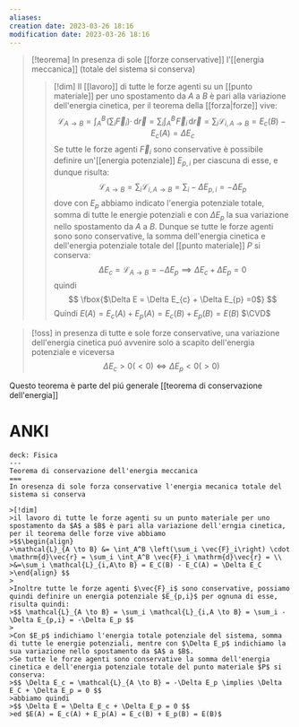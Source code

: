 ```yaml
---
aliases: 
creation date: 2023-03-26 18:16
modification date: 2023-03-26 18:16
---
```


>[!teorema]
>In presenza di sole [[forze conservative]] l'[[energia meccanica]] (totale del sistema si conserva)
>
>>[!dim]
>>Il [[lavoro]] di tutte le forze agenti su un [[punto materiale]] per uno spostamento da $A$ a $B$ è pari alla variazione dell'energia cinetica, per il teorema della [[forza|forze]] vive:
>>$$ \mathcal{L}_{A \to B} = \int _{A}^B \!\left( \sum_{i}\vec{F}_{i} \right) \cdot \, \mathrm{d}\vec{r} = \sum_{i} \int _{A}^B \!\vec{F}_{i} \, \mathrm{d}\vec{r} = \sum_{i} \mathcal{L}_{i,A \to B} = E_{c}(B) - E_{c}(A) = \Delta E_{c}   $$
>>Se tutte le forze agenti $\vec{F}_{i}$ sono conservative è possibile definire un'[[energia potenziale]] $E_{p,i}$ per ciascuna di esse, e dunque risulta:
>>$$ \mathcal{L}_{A \to B} = \sum_{i} \mathcal{L}_{i,A \to B} = \sum_{i} - \Delta E_{p,i} = -\Delta E_{p}$$
>>dove con $E_{p}$ abbiamo indicato l'energia potenziale totale, somma di tutte le energie potenziali e con $\Delta E_{p}$ la sua variazione nello spostamento da $A$ a $B$.
>>Dunque se tutte le forze agenti sono sono conservative, la somma dell'energia cinetica e dell'energia potenziale totale del [[punto materiale]] $P$ si conserva:
>>$$ \Delta E_{c} = \mathcal{L}_{A \to B} = -\Delta E_{p} \implies \Delta E_{c} + \Delta E_{p} = 0 $$
>>quindi
>>$$ \fbox{$\Delta E = \Delta E_{c} + \Delta E_{p} =0$} $$
>>Quindi $E(A) = E_{c}(A) + E_{p}(A) = E_{c}(B) + E_{p}(B) = E(B)$
>>$\CVD$

>[!oss]
>in presenza di tutte e sole forze conservative, una variazione dell'energia cinetica puó avvenire solo a scapito dell'energia potenziale e viceversa
>$$\Delta E_{c} > 0 (< 0) \iff \Delta E_{p} < 0 (>0)$$

Questo teorema è parte del piú generale [[teorema di conservazione dell'energia]]

# ANKI

```anki
deck: Fisica
---
Teorema di conservazione dell'energia meccanica
===
In oresenza di sole forza conservative l'energia mecanica totale del sistema si conserva

>[!dim]
>il lavoro di tutte le forze agenti su un punto materiale per uno spostamento da $A$ a $B$ è pari alla variazione dell'erngia cinetica, per il teorema delle forze vive abbiamo
>$$\begin{align}
>\mathcal{L}_{A \to B} &= \int_A^B \left(\sum_i \vec{F}_i\right) \cdot \mathrm{d}\vec{r} = \sum_i \int_A^B \vec{F}_i \mathrm{d}\vec{r} = \\
>&=\sum_i \mathcal{L}_{i,A\to B} = E_C(B) - E_C(A) = \Delta E_C
>\end{align} $$
>
>Inoltre tutte le forze agenti $\vec{F}_i$ sono conservative, possiamo quindi definire un energia potenziale $E_{p,i}$ per ognuna di esse, risulta quindi:
>$$ \mathcal{L}_{A \to B} = \sum_i \mathcal{L}_{i,A \to B} = \sum_i - \Delta E_{p,i} = -\Delta E_p $$
>
>Con $E_p$ indichiamo l'energia totale potenziale del sistema, somma di tutte le energie potenziali, mentre con $\Delta E_p$ indichiamo la sua variazione nello spostamento da $A$ a $B$.
>Se tutte le forze agenti sono conservative la somma dell'energia cinetica e dell'energia potenziale totale del punto materiale $P$ si conserva:
>$$ \Delta E_c = \mathcal{L}_{A \to B} = -\Delta E_p \implies \Delta E_C + \Delta E_p = 0 $$
>abbiamo quindi
>$$ \Delta E = \Delta E_c + \Delta E_p = 0 $$
>ed $E(A) = E_c(A) + E_p(A) = E_c(B) + E_p(B) = E(B)$
```


